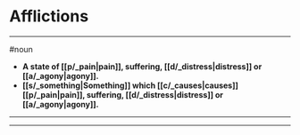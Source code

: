 # Afflictions
---
#noun
- **A state of [[p/_pain|pain]], suffering, [[d/_distress|distress]] or [[a/_agony|agony]].**
- **[[s/_something|Something]] which [[c/_causes|causes]] [[p/_pain|pain]], suffering, [[d/_distress|distress]] or [[a/_agony|agony]].**
---
---
